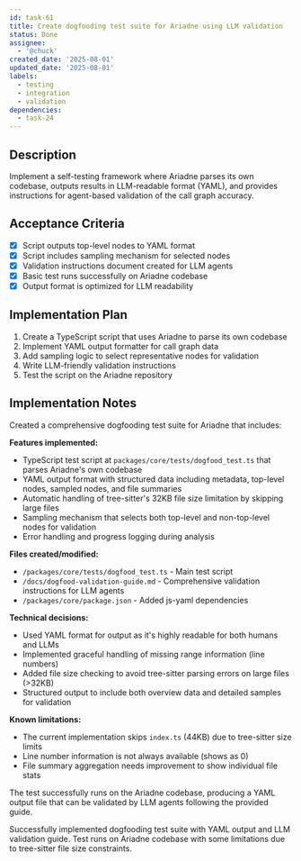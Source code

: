 ```yaml
---
id: task-61
title: Create dogfooding test suite for Ariadne using LLM validation
status: Done
assignee:
  - '@chuck'
created_date: '2025-08-01'
updated_date: '2025-08-01'
labels:
  - testing
  - integration
  - validation
dependencies:
  - task-24
---
```


## Description

Implement a self-testing framework where Ariadne parses its own codebase, outputs results in LLM-readable format (YAML), and provides instructions for agent-based validation of the call graph accuracy.

## Acceptance Criteria

- [x] Script outputs top-level nodes to YAML format
- [x] Script includes sampling mechanism for selected nodes
- [x] Validation instructions document created for LLM agents
- [x] Basic test runs successfully on Ariadne codebase
- [x] Output format is optimized for LLM readability

## Implementation Plan

1. Create a TypeScript script that uses Ariadne to parse its own codebase
2. Implement YAML output formatter for call graph data
3. Add sampling logic to select representative nodes for validation
4. Write LLM-friendly validation instructions
5. Test the script on the Ariadne repository

## Implementation Notes

Created a comprehensive dogfooding test suite for Ariadne that includes:

**Features implemented:**
- TypeScript test script at `packages/core/tests/dogfood_test.ts` that parses Ariadne's own codebase
- YAML output format with structured data including metadata, top-level nodes, sampled nodes, and file summaries
- Automatic handling of tree-sitter's 32KB file size limitation by skipping large files
- Sampling mechanism that selects both top-level and non-top-level nodes for validation
- Error handling and progress logging during analysis

**Files created/modified:**
- `/packages/core/tests/dogfood_test.ts` - Main test script
- `/docs/dogfood-validation-guide.md` - Comprehensive validation instructions for LLM agents
- `/packages/core/package.json` - Added js-yaml dependencies

**Technical decisions:**
- Used YAML format for output as it's highly readable for both humans and LLMs
- Implemented graceful handling of missing range information (line numbers)
- Added file size checking to avoid tree-sitter parsing errors on large files (>32KB)
- Structured output to include both overview data and detailed samples for validation

**Known limitations:**
- The current implementation skips `index.ts` (44KB) due to tree-sitter size limits
- Line number information is not always available (shows as 0) 
- File summary aggregation needs improvement to show individual file stats

The test successfully runs on the Ariadne codebase, producing a YAML output file that can be validated by LLM agents following the provided guide.

Successfully implemented dogfooding test suite with YAML output and LLM validation guide. Test runs on Ariadne codebase with some limitations due to tree-sitter file size constraints.
